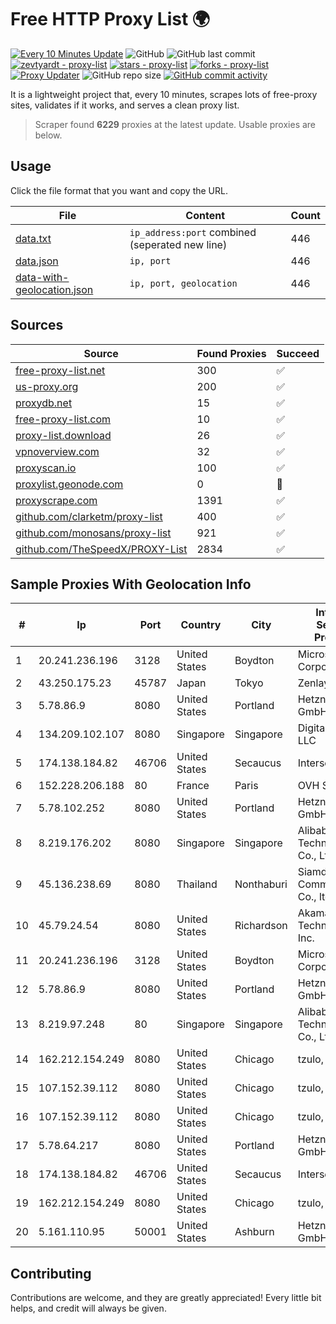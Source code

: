 
# Free HTTP Proxy List 🌍

[![Every 10 Minutes Update](https://github.com/mertguvencli/http-proxy-list/actions/workflows/main.yml/badge.svg?branch=main)](https://github.com/mertguvencli/http-proxy-list/actions/workflows/main.yml)
![GitHub](https://img.shields.io/github/license/mertguvencli/http-proxy-list)
![GitHub last commit](https://img.shields.io/github/last-commit/mertguvencli/http-proxy-list)
[![zevtyardt - proxy-list](https://img.shields.io/static/v1?label=zevtyardt&message=proxy-list&color=blue&logo=github)](https://github.com/zevtyardt/proxy-list "Go to GitHub repo")
[![stars - proxy-list](https://img.shields.io/github/stars/zevtyardt/proxy-list?style=social)](https://github.com/zevtyardt/proxy-list)
[![forks - proxy-list](https://img.shields.io/github/forks/zevtyardt/proxy-list?style=social)](https://github.com/zevtyardt/proxy-list)
[![Proxy Updater](https://github.com/zevtyardt/proxy-list/workflows/Proxy%20Updater/badge.svg)](https://github.com/zevtyardt/proxy-list/actions?query=workflow:"Proxy+Updater")
![GitHub repo size](https://img.shields.io/github/repo-size/zevtyardt/proxy-list)
[![GitHub commit activity](https://img.shields.io/github/commit-activity/m/zevtyardt/proxy-list?logo=commits)](https://github.com/zevtyardt/proxy-list/commits/main)

It is a lightweight project that, every 10 minutes, scrapes lots of free-proxy sites, validates if it works, and serves a clean proxy list.

> Scraper found **6229** proxies at the latest update. Usable proxies are below.

## Usage

Click the file format that you want and copy the URL.

|File|Content|Count|
|----|-------|-----|
|[data.txt](https://raw.githubusercontent.com/mertguvencli/http-proxy-list/main/proxy-list/data.txt)|`ip_address:port` combined (seperated new line)|446|
|[data.json](https://raw.githubusercontent.com/mertguvencli/http-proxy-list/main/proxy-list/data.json)|`ip, port`|446|
|[data-with-geolocation.json](https://raw.githubusercontent.com/mertguvencli/http-proxy-list/main/proxy-list/data-with-geolocation.json)|`ip, port, geolocation`|446|

## Sources

|Source|Found Proxies|Succeed|
|------|-------------|-------|
|[free-proxy-list.net](https://free-proxy-list.net)|300|✅|
|[us-proxy.org](https://www.us-proxy.org)|200|✅|
|[proxydb.net](http://proxydb.net)|15|✅|
|[free-proxy-list.com](https://free-proxy-list.com/?page=&port=&type%5B%5D=http&type%5B%5D=https&up_time=0&search=Search)|10|✅|
|[proxy-list.download](https://www.proxy-list.download/HTTP)|26|✅|
|[vpnoverview.com](https://vpnoverview.com/privacy/anonymous-browsing/free-proxy-servers)|32|✅|
|[proxyscan.io](https://www.proxyscan.io)|100|✅|
|[proxylist.geonode.com](https://proxylist.geonode.com/api/proxy-list?limit=300&page=1&sort_by=lastChecked&sort_type=desc&protocols=http,https)|0|🚫|
|[proxyscrape.com](https://api.proxyscrape.com/v2/?request=displayproxies&protocol=http&timeout=10000&country=all&ssl=all&anonymity=all)|1391|✅|
|[github.com/clarketm/proxy-list](https://raw.githubusercontent.com/clarketm/proxy-list/master/proxy-list-raw.txt)|400|✅|
|[github.com/monosans/proxy-list](https://raw.githubusercontent.com/monosans/proxy-list/main/proxies/http.txt)|921|✅|
|[github.com/TheSpeedX/PROXY-List](https://raw.githubusercontent.com/TheSpeedX/PROXY-List/master/http.txt)|2834|✅|


## Sample Proxies With Geolocation Info

|#|Ip|Port|Country|City|Internet Service Provider|
|-|--|----|-------|----|-------------------------|
|1|20.241.236.196|3128|United States|Boydton|Microsoft Corporation|
|2|43.250.175.23|45787|Japan|Tokyo|Zenlayer Inc|
|3|5.78.86.9|8080|United States|Portland|Hetzner Online GmbH|
|4|134.209.102.107|8080|Singapore|Singapore|DigitalOcean, LLC|
|5|174.138.184.82|46706|United States|Secaucus|Interserver, Inc|
|6|152.228.206.188|80|France|Paris|OVH SAS|
|7|5.78.102.252|8080|United States|Portland|Hetzner Online GmbH|
|8|8.219.176.202|8080|Singapore|Singapore|Alibaba (US) Technology Co., Ltd.|
|9|45.136.238.69|8080|Thailand|Nonthaburi|Siamdata Communication Co., ltd.|
|10|45.79.24.54|8080|United States|Richardson|Akamai Technologies, Inc.|
|11|20.241.236.196|3128|United States|Boydton|Microsoft Corporation|
|12|5.78.86.9|8080|United States|Portland|Hetzner Online GmbH|
|13|8.219.97.248|80|Singapore|Singapore|Alibaba (US) Technology Co., Ltd.|
|14|162.212.154.249|8080|United States|Chicago|tzulo, inc.|
|15|107.152.39.112|8080|United States|Chicago|tzulo, inc.|
|16|107.152.39.112|8080|United States|Chicago|tzulo, inc.|
|17|5.78.64.217|8080|United States|Portland|Hetzner Online GmbH|
|18|174.138.184.82|46706|United States|Secaucus|Interserver, Inc|
|19|162.212.154.249|8080|United States|Chicago|tzulo, inc.|
|20|5.161.110.95|50001|United States|Ashburn|Hetzner Online GmbH|



## Contributing

Contributions are welcome, and they are greatly appreciated! Every
little bit helps, and credit will always be given.

